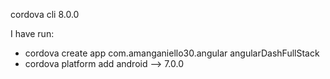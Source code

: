 cordova cli 8.0.0

I have run:
- cordova create app com.amanganiello30.angular angularDashFullStack
- cordova platform add android --> 7.0.0